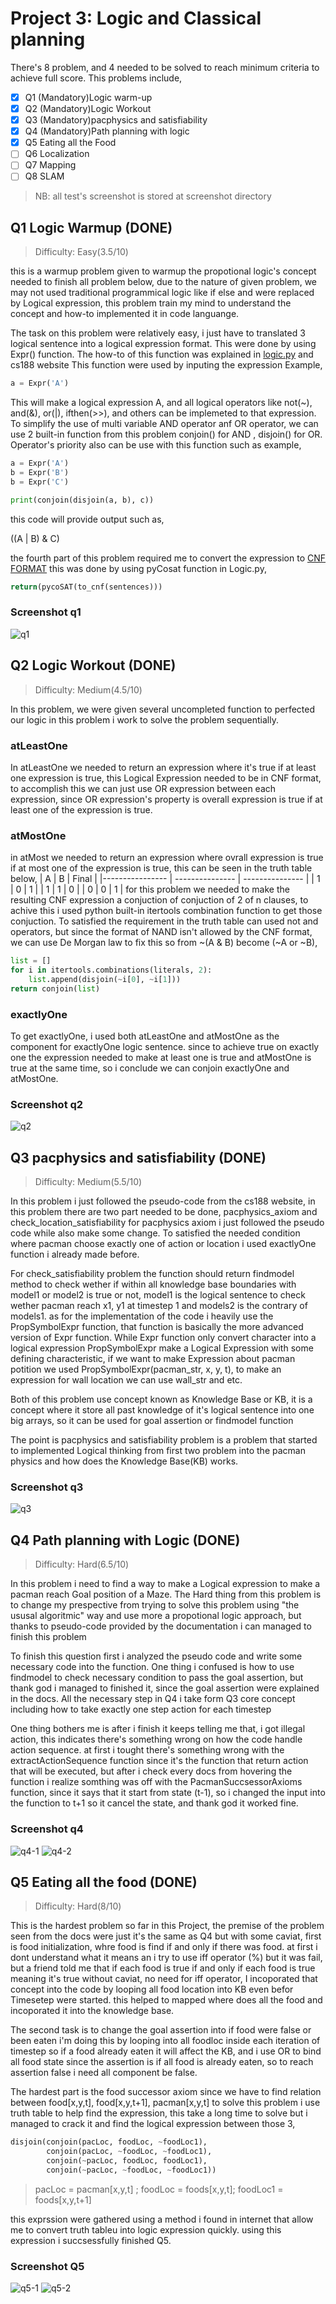 # Project 3: Logic and Classical planning

There's 8 problem, and 4 needed to be solved to reach minimum criteria to achieve
full score. This problems include,

* [x] Q1 (Mandatory)Logic warm-up
* [x] Q2 (Mandatory)Logic Workout
* [x] Q3 (Mandatory)pacphysics and satisfiability
* [x] Q4 (Mandatory)Path planning with logic
* [x] Q5 Eating all the Food
* [ ] Q6 Localization
* [ ] Q7 Mapping
* [ ] Q8 SLAM

> NB: all test's screenshot is stored at screenshot directory

## Q1 Logic Warmup (DONE)

> Difficulty: Easy(3.5/10)

this is a warmup problem given to warmup the propotional logic's concept needed to
finish all problem below, due to the nature of given problem, we may not used traditional
programmical logic like if else and were replaced by Logical expression, this problem
train my mind to understand the concept and how-to implemented it in code languange.

The task on this problem were relatively easy, i just have to translated 3 logical
sentence into a logical expression format. This were done by using Expr() function.
The how-to of this function was explained in [logic.py](./logic.py) and cs188 website
This function were used by inputing the expression Example,

```python
a = Expr('A')
```

This will make a logical expression A, and all logical operators like not(~), and(&),
or(|), ifthen(>>), and others can be implemeted to that expression.
To simplify the use of multi variable AND operator anf OR operator, we can use 2
built-in function from this problem conjoin() for AND , disjoin() for OR. Operator's
priority also can be use with this function such as example,

```python
a = Expr('A')
b = Expr('B')
b = Expr('C')

print(conjoin(disjoin(a, b), c))
```

this code will provide output such as,

((A | B) & C)

the fourth part of this problem required me to convert the expression to [CNF FORMAT](https://en.wikipedia.org/wiki/Conjunctive_normal_form)
this was done by using pyCosat function in Logic.py,

```python
return(pycoSAT(to_cnf(sentences)))
```

### Screenshot q1

![q1](./screenshot/q1.png)

## Q2 Logic Workout (DONE)

> Difficulty: Medium(4.5/10)

In this problem, we were given several uncompleted function to perfected our logic
in this problem i work to solve the problem sequentially.

### atLeastOne

In atLeastOne we needed to return an expression where it's true if at least one expression
is true, this Logical Expression needed to be in CNF format, to accomplish this we
can just use OR expression between each expression, since OR expression's property
is overall expression is true if at least one of the expression is true.

### atMostOne

in atMost we needed to return an expression where ovrall expression is true if at
most one of the expression is true, this can be seen in the truth table below,
| A    | B    | Final    |
|---------------- | --------------- | --------------- |
| 1    | 0    | 1    |
| 1    | 1    | 0    |
| 0    | 0    | 1    |
for this problem we needed to make the resulting CNF expression a conjuction of
conjuction of 2 of n clauses, to achive this i used python built-in itertools combination
function to get those conjuction. To satisfied the requirement in the truth table
can used not and operators, but since the format of NAND isn't allowed by the CNF
format, we can use De Morgan law to fix this so from ~(A & B) become (~A or ~B),

```python
list = []
for i in itertools.combinations(literals, 2):
    list.append(disjoin(~i[0], ~i[1]))
return conjoin(list)
```

### exactlyOne

To get exactlyOne, i used both atLeastOne and atMostOne as the component for exactlyOne
logic sentence. since to achieve true on exactly one the expression needed to make
at least one is true and atMostOne is true at the same time, so i conclude we can
conjoin exactlyOne and atMostOne.

### Screenshot q2

![q2](./screenshot/q2.png)

## Q3 pacphysics and satisfiability (DONE)

> Difficulty: Medium(5.5/10)

In this problem i just followed the pseudo-code from the cs188 website, in this problem
there are two part needed to be done, pacphysics_axiom and check_location_satisfiability
for pacphysics axiom i just followed the pseudo code while also make some change.
To satisfied the needed condition where pacman choose exactly one of action or location
i used exactlyOne function i already made before.

For check_satisfiability problem the function should return
findmodel method to check wether if within all knowledge base boundaries with model1
or model2 is true or not, model1 is the logical sentence to check wether pacman
reach x1, y1 at timestep 1 and models2 is the contrary of models1. as for the
implementation of the code i heavily use the PropSymbolExpr function, that
function is basically the more advanced version of
Expr function. While Expr function only convert character into a logical  expression
PropSymbolExpr make a Logical Expression with some defining characteristic, if
we want to make Expression about pacman potition we used
PropSymbolExpr(pacman_str, x, y, t), to make an expression for wall location we can
use wall_str and etc.

Both of this problem use concept known as Knowledge Base or KB, it is a concept
where it store all past knowledge of it's logical sentence into one big arrays, so
it can be used for goal assertion or findmodel function

The point is pacphysics and satisfiability problem is a problem that started to implemented
Logical thinking from first two problem into the pacman physics and how does the
Knowledge Base(KB) works.

### Screenshot q3

![q3](./screenshot/q3.png)

## Q4 Path planning with Logic (DONE)

> Difficulty: Hard(6.5/10)

In this problem i need to find a way to make a Logical expression to make a pacman
reach Goal position of a Maze. The Hard thing from this problem is to change my prespective
from trying to solve this problem using "the ususal algoritmic" way and use more
a propotional logic approach, but thanks to pseudo-code provided by the documentation
i can managed to finish this problem

To finish this question first i analyzed the pseudo code and write some necessary
code into the function. One thing i confused is how to use findmodel to check necessary
condition to pass the goal assertion, but thank god i managed to finished it, since
the goal assertion were explained in the docs. All the necessary step in Q4 i take
form Q3 core concept including how to take exactly one step action for each timestep

One thing bothers me is after i finish it keeps telling me that, i got illegal action,
this indicates there's something wrong on how the code handle action sequence. at
first i tought there's something wrong with the extractActionSequence function since
it's the function that return action that will be executed, but after i check every
docs from hovering the function i realize somthing was off with the PacmanSuccsessorAxioms
function, since it says that it start from state (t-1), so i changed the input into
the function to t+1 so it cancel the state, and thank god it worked fine.

### Screenshot q4

![q4-1](./screenshot/q4-1.png)
![q4-2](./screenshot/q4-2.png)

## Q5 Eating all the food (DONE)

> Difficulty: Hard(8/10)

This is the hardest problem so far in this Project, the premise of the problem
seen from the docs were just it's the same as Q4 but with some caviat, first is food
initialization, whre food is find if and only if there was food. at first i dont
understand what it means an i try to use iff operator (%) but it was fail, but a
friend told me that if each food is true if and only if each food is true meaning
it's true without caviat, no need for iff operator, I incoporated that concept into
the code by looping all food location into KB even befor Timesetep were started.
this helped to mapped where does all the food and incoporated it into the knowledge
base.

The second task is to change the goal assertion into if food were false or been eaten
i'm doing this by looping into all foodloc inside each iteration of timestep so
if a food already eaten it will affect the KB, and i use OR to bind all food state
since the assertion is if all food is already eaten, so to reach assertion false
i need all component be false.

The hardest part is the food successor axiom since we have to find relation between
food[x,y,t], food[x,y,t+1], pacman[x,y,t] to solve this problem i use truth table
to help find the expression, this take a long time to solve but i managed to crack
it and find the logical expression between those 3,

```python
disjoin(conjoin(pacLoc, foodLoc, ~foodLoc1),
        conjoin(pacLoc, ~foodLoc, ~foodLoc1),
        conjoin(~pacLoc, foodLoc, foodLoc1),
        conjoin(~pacLoc, ~foodLoc, ~foodLoc1))
```

> pacLoc = pacman[x,y,t] ; foodLoc = foods[x,y,t]; foodLoc1 = foods[x,y,t+1]

this exprssion were gathered using a method i found in internet that allow me to
convert truth tableu into logic expression quickly. using this expression i succsessfully
finished Q5.

### Screenshot Q5

![q5-1](./screenshot/q5-1.png)
![q5-2](./screenshot/q5-2.png)
